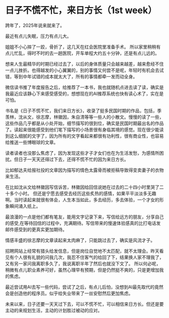 # 日子不慌不忙，来日方长（1st week）

跨年了，2025年说来就来了。

最近有点儿失眠，压力有点儿大。

姐姐不小心摔了一跤，骨折了，这几天在红会医院里准备手术。 所以家里稍稍有点儿忙乱，得时不时的去一趟医院，开车单程大约五十分钟，还是有点儿远的。

想来人生最精华的时期已经过去了，以后的身体质量只会越来越差，越来愈经不住一点儿挫折。也得越发的小心翼翼的，别的事情又何尝不是呢，年轻时有机会去试错，等到中年试错的成本就太大了，所有的事情都牵一发而动全身。

微信读书推了年度报告之后，给推荐了一本书，我也就随机点进去读了读，确实是我最近应该静心下来感受感受的，想想现在的AI推荐系统也快有读心术了，实在是可怕。

书名是《日子不慌不忙，我们来日方长》，收录了挺多民国时期的作品，包括，季羡林，沈从文，徐志摩，林徽因，朱自清等等一些人的小散文。慢慢的读了一些，这些作品几乎都是从小处开始，细节描写的很到位，确实是民国时期最出名的作品了。读起来很能感受到他们笔下描写的小场景很有身临其境的感觉。现在很少能读到这么细腻的文字了，因为所有的文字看起来都很有功利性，很有商业性，也容易给推送一些博眼球的文章。

读者读者也没那么焦虑了，因为发现这些才子才女们也在为生活发愁，为感情所困扰。但日子一天天还得过下去，还得不慌不忙的因为来日方长。

比如郁达夫给报社投的文章因为描写的情色太露骨而被拒稿导致得变卖妻子的衣物来生活。

在比如沈从文给林徽因写信诉苦，林徽因给回信说她在过去的二十四小时里哭了二十多个小时。 但还是宁愿去感受去经历这些炙热的感情，如果平平淡淡多无趣啊。当时读起来就很有体会，人生本当如此，多去经历，多去体验，一个才女的形象瞬间涌入纸上。

最浪漫的一点是他们都有笔友，能用文字记录下来，写信给远方的朋友，分享自己的感受,在等待回信的过程中，充满期待。写信带来的慢速体验感真的比打电话发邮件感受到的更真实更加期待。

情感丰盛的徐志摩的文章读起来太肉麻了，只能跳过去了，确实是风流才子。

招聘网站上经常有猎头给发信息，但是岗位自觉地不太匹配，就不太理会。昨天看见有个人很有礼貌的问我几次，我忍不住客气的给回了下，结果换人家不理我了，又有另一家问我离职多久了，我说离职半年了然后也就没下文了。 所以何必呢，稍微有点儿职业素养可好，虽然心理早有预期，但是仍然挺不爽的，只是更增加我的焦虑。

最近尝试用AI去写一些代码，尝试了之后，有点儿后怕，没想到AI最先取代的竟然会是创造他的程序员。似乎给失业带来了一丝安慰然后更加焦虑。

未来以来，日子还要一天天过下去，可以不慌不忙，可以相信来日方长。但还是要主动的来规划生活，主动的计划胜过被动的应对。